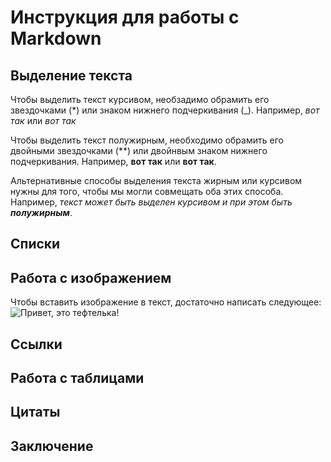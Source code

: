 # Инструкция для работы с Markdown

## Выделение текста

Чтобы выделить текст курсивом, необзадимо обрамить его звездочками (*) или знаком нижнего подчеркивания (_). Например, *вот так* или _вот так_

Чтобы выделить текст полужирным, необходимо обрамить его двойными звездочками (**) или двойнвым знаком нижнего подчеркивания. Например, **вот так** или __вот так__.

Альтернативные способы выделения текста жирным или курсивом нужны для того, чтобы мы могли совмещать оба этих способа. Например, _текст может быть выделен курсивом и при этом быть **полужирным**_.

## Списки

## Работа с изображением

Чтобы вставить изображение в текст, достаточно написать следующее:
![Привет, это тефтелька!](3OoVXXNJDvU.jpg)

## Ссылки

## Работа с таблицами

## Цитаты

## Заключение